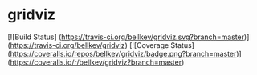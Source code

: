 gridviz
=======
[![Build Status]
(https://travis-ci.org/bellkev/gridviz.svg?branch=master)]
(https://travis-ci.org/bellkev/gridviz)
[![Coverage Status]
(https://coveralls.io/repos/bellkev/gridviz/badge.png?branch=master)]
(https://coveralls.io/r/bellkev/gridviz?branch=master)
